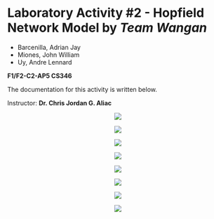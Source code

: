 # Laboratory Activity #2 - Hopfield Network Model by *Team Wangan*

* Barcenilla, Adrian Jay
* Miones, John William
* Uy, Andre Lennard

**F1/F2-C2-AP5 CS346** 

The documentation for this activity is written below.

Instructor: **Dr. Chris Jordan G. Aliac**

<p align="center">
  <img src="https://user-images.githubusercontent.com/111829440/220299965-186956fd-1f8d-4987-a742-39a6904af4a0.png"/>
</p>

<p align="center">
  <img src="https://user-images.githubusercontent.com/111829440/220300262-3796ed1e-fbb0-4ed2-b4be-73a9dad2751a.png"/>
</p>

<p align="center">
  <img src="https://user-images.githubusercontent.com/111829440/220300487-2fc8ed6b-2781-4892-b720-5a3634b252d8.png"/>
</p>

<p align="center">
  <img src="https://user-images.githubusercontent.com/111829440/220300565-b9f52c02-71b1-47a9-8f81-6cff58f3f372.png"/>
</p>

<p align="center">
  <img src="https://user-images.githubusercontent.com/111829440/220300618-32904594-8ac3-419c-80b6-ddc47989ecf8.png"/>
</p>

<p align="center">
  <img src="https://user-images.githubusercontent.com/111829440/220300674-92fdb389-0cf1-4020-a689-ed9ab8aad8fa.png"/>
</p>

<p align="center">
  <img src="https://user-images.githubusercontent.com/111829440/220300890-1bfddd52-0c18-4448-87d7-0e72b5341d4d.png"/>
</p>

<p align="center">
  <img src="https://user-images.githubusercontent.com/111829440/220300949-d43748b6-15b2-4471-833d-17cde5a1eada.png"/>
</p>
